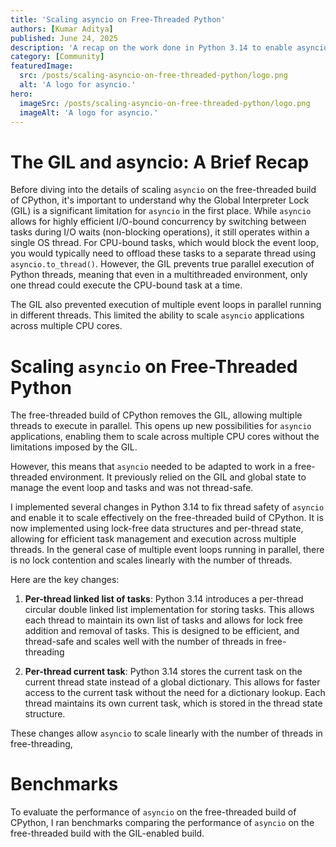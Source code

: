 ```yaml
---
title: 'Scaling asyncio on Free-Threaded Python'
authors: [Kumar Aditya]
published: June 24, 2025
description: 'A recap on the work done in Python 3.14 to enable asyncio to scale on the free-threaded build of CPython.'
category: [Community]
featuredImage:
  src: /posts/scaling-asyncio-on-free-threaded-python/logo.png
  alt: 'A logo for asyncio.'
hero:
  imageSrc: /posts/scaling-asyncio-on-free-threaded-python/logo.png
  imageAlt: 'A logo for asyncio.'
---
```


# The GIL and asyncio: A Brief Recap

Before diving into the details of scaling `asyncio` on the free-threaded
build of CPython, it's important to understand why the Global Interpreter Lock (GIL)
is a significant limitation for `asyncio` in the first place.
While `asyncio` allows for highly efficient I/O-bound concurrency
by switching between tasks during I/O waits (non-blocking operations),
it still operates within a single OS thread. For CPU-bound tasks, which would block
the event loop, you would typically need to offload these tasks to a separate thread
using `asyncio.to_thread()`.
However, the GIL prevents true parallel execution of Python threads,
meaning that even in a multithreaded environment, only one thread could execute
the CPU-bound task at a time.

The GIL also prevented execution of multiple event loops in parallel running
in different threads. This limited the ability to scale `asyncio` applications
across multiple CPU cores.

# Scaling `asyncio` on Free-Threaded Python

The free-threaded build of CPython removes the GIL, allowing multiple threads
to execute in parallel. This opens up new possibilities for `asyncio` applications,
enabling them to scale across multiple CPU cores without the limitations imposed by the GIL.

However, this means that `asyncio` needed to be adapted to work in a
free-threaded environment. It previously relied on the GIL and global state
to manage the event loop and tasks and was not thread-safe.

I implemented several changes in Python 3.14 to fix thread safety of `asyncio`
and enable it to scale effectively on the free-threaded build of CPython.
It is now implemented using lock-free data structures and per-thread state,
allowing for efficient task management and execution across multiple threads.
In the general case of multiple event loops running in parallel, there
is no lock contention and scales linearly with the number of threads.

Here are the key changes:

1. **Per-thread linked list of tasks**:
   Python 3.14 introduces a per-thread circular double linked list implementation for storing tasks. This allows each thread to maintain its own list of tasks and allows for lock free addition and removal of tasks. This is designed to be efficient, and thread-safe and scales well with the number of threads in free-threading

2. **Per-thread current task**:
   Python 3.14 stores the current task on the current thread state instead of a global dictionary. This allows for faster access to the current task without the need for a dictionary lookup. Each thread maintains its own current task, which is stored in the thread state structure.

These changes allow `asyncio` to scale linearly with the number of threads in free-threading,

# Benchmarks

To evaluate the performance of `asyncio` on the free-threaded build of CPython,
I ran benchmarks comparing the performance of `asyncio` on the free-threaded build
with the GIL-enabled build.
